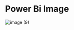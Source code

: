 # Power Bi Image
 
![image (9)](https://github.com/user-attachments/assets/852028dd-420f-4bbf-afea-aaef221a75b3)
